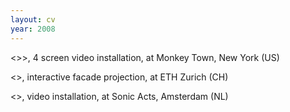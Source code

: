 ```yaml
---
layout: cv
year: 2008
---
```


<<line disease>>>, 4 screen video installation, at Monkey Town, New York (US)

<<Sensitive Tapestry>>, interactive facade projection, at ETH Zurich (CH)

<<silq>>, video installation, at Sonic Acts, Amsterdam (NL)



